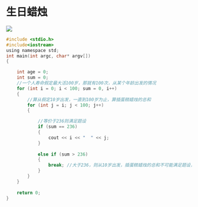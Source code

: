 # 生日蜡烛

![](https://blogwnx-bucket.oss-cn-beijing.aliyuncs.com/img/image-20240119214916828.png)

```c
#include <stdio.h>
#include<iostream>
using namespace std;
int main(int argc, char* argv[])
{

    int age = 0;
    int sum = 0;
    //一个人寿命假定最大活100岁，那就有100次，从某个年龄出发的情况
    for (int i = 0; i < 100; sum = 0, i++)
    {   
        //算从假定10岁出发，一直到100岁为止，算插蛋糕蜡烛的总和
        for (int j = i; j < 100; j++)
        {

            //等价于236则满足题设
            if (sum == 236)
            {
                cout << i << "  " << j;
            }
    
            else if (sum > 236)
            {
                break; //大于236，则从10岁出发，插蛋糕蜡烛的总和不可能满足题设，继续考虑从11岁出发
            }
        }
    }
   
    return 0;
}
```

